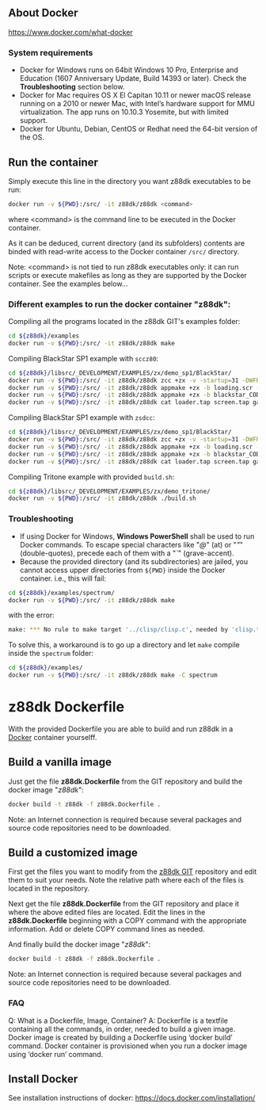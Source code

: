 ## About Docker

https://www.docker.com/what-docker

### System requirements

* Docker for Windows runs on 64bit Windows 10 Pro, Enterprise and Education (1607 Anniversary Update, Build 14393 or later). Check the **Troubleshooting** section below.
* Docker for Mac requires OS X El Capitan 10.11 or newer macOS release running on a 2010 or newer Mac, with Intel’s hardware support for MMU virtualization. The app runs on 10.10.3 Yosemite, but with limited support.
* Docker for Ubuntu, Debian, CentOS or Redhat need the 64-bit version of the OS.


## Run the container

Simply execute this line in the directory you want z88dk executables to be run:

```bash
docker run -v ${PWD}:/src/ -it z88dk/z88dk <command>
```

where \<command\> is the command line to be executed in the Docker container.

As it can be deduced, current directory (and its subfolders) contents are binded with read-write access to the Docker container `/src/` directory.

Note: \<command\> is not tied to run z88dk executables only: it can run scripts or execute makefiles as long as they are supported by the Docker container. See the examples below...

### Different examples to run the docker container "z88dk":

Compiling all the programs located in the z88dk GIT's examples folder:
```bash
cd ${z88dk}/examples
docker run -v ${PWD}:/src/ -it z88dk/z88dk make
```

Compiling BlackStar SP1 example with `sccz80`:
```bash
cd ${z88dk}/libsrc/_DEVELOPMENT/EXAMPLES/zx/demo_sp1/BlackStar/
docker run -v ${PWD}:/src/ -it z88dk/z88dk zcc +zx -v -startup=31 -DWFRAMES=3 -clib=new -O3 @zproject.lst -o blackstar -pragma-include:zpragma.inc
docker run -v ${PWD}:/src/ -it z88dk/z88dk appmake +zx -b loading.scr -o screen.tap --blockname screen --org 16384 --noloader
docker run -v ${PWD}:/src/ -it z88dk/z88dk appmake +zx -b blackstar_CODE.bin -o game.tap --blockname game --org 25124 --noloader
docker run -v ${PWD}:/src/ -it z88dk/z88dk cat loader.tap screen.tap game.tap > blackstar.tap
```

Compiling BlackStar SP1 example with `zsdcc`:
```bash
cd ${z88dk}/libsrc/_DEVELOPMENT/EXAMPLES/zx/demo_sp1/BlackStar/
docker run -v ${PWD}:/src/ -it z88dk/z88dk zcc +zx -v -startup=31 -DWFRAMES=3 -clib=sdcc_iy -SO3 --max-allocs-per-node200000 --fsigned-char @zproject.lst -o blackstar -pragma-include:zpragma.inc
docker run -v ${PWD}:/src/ -it z88dk/z88dk appmake +zx -b loading.scr -o screen.tap --blockname screen --org 16384 --noloader
docker run -v ${PWD}:/src/ -it z88dk/z88dk appmake +zx -b blackstar_CODE.bin -o game.tap --blockname game --org 25124 --noloader
docker run -v ${PWD}:/src/ -it z88dk/z88dk cat loader.tap screen.tap game.tap > blackstar.tap
```

Compiling Tritone example with provided `build.sh`:
```bash
cd ${z88dk}/libsrc/_DEVELOPMENT/EXAMPLES/zx/demo_tritone/
docker run -v ${PWD}:/src/ -it z88dk/z88dk ./build.sh
```

### Troubleshooting

* If using Docker for Windows, **Windows PowerShell** shall be used to run Docker commands. To escape special characters like "*@*" (at) or "*"*" (double-quotes), precede each of them with a "*`*" (grave-accent).
* Because the provided directory (and its subdirectories) are jailed, you cannot access upper directories from `${PWD}` inside the Docker container.
i.e., this will fail:
```bash
cd ${z88dk}/examples/spectrum/
docker run -v ${PWD}:/src/ -it z88dk/z88dk make
```
with the error:
```bash
make: *** No rule to make target '../clisp/clisp.c', needed by 'clisp.tap'.  Stop.
```
To solve this, a workaround is to go up a directory and let `make` compile inside the `spectrum` folder:
```bash
cd ${z88dk}/examples/
docker run -v ${PWD}:/src/ -it z88dk/z88dk make -C spectrum
```

# z88dk Dockerfile

With the provided Dockerfile you are able to build and run z88dk in a [Docker](https://www.docker.com/) container yourselff.

## Build a vanilla image

Just get the file **z88dk.Dockerfile** from the GIT repository and build the docker image "_z88dk_":

```bash
docker build -t z88dk -f z88dk.Dockerfile .
```

Note: an Internet connection is required because several packages and source code repositories need to be downloaded.

## Build a customized image

First get the files you want to modify from the [z88dk GIT](https://github.com/z88dk/z88dk) repository and edit them to suit your needs. Note the relative path where each of the files is located in the repository.

Next  get the file **z88dk.Dockerfile** from the GIT repository and place it where the above edited files are located. Edit the lines in the **z88dk.Dockerfile** beginning with a COPY command with the appropriate information. Add or delete COPY command lines as needed.

And finally build the docker image "_z88dk_":

```bash
docker build -t z88dk -f z88dk.Dockerfile .
```

Note: an Internet connection is required because several packages and source code repositories need to be downloaded.

### FAQ

Q: What is a Dockerfile, Image, Container?
A: Dockerfile is a textfile containing all the commands, in order, needed to build a given image. Docker image is created by building a Dockerfile using ‘docker build’ command. Docker container is provisioned when you run a docker image using  ‘docker run’ command.

## Install Docker

See installation instructions of docker: https://docs.docker.com/installation/

